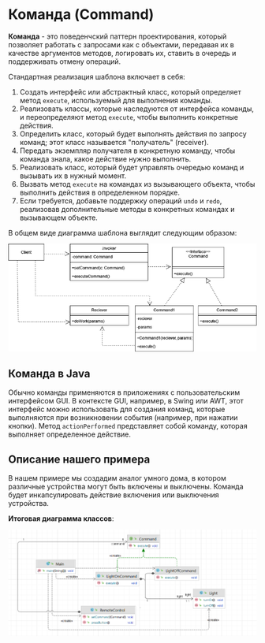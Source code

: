 # Команда (Command)

**Команда** - это поведенчский паттерн проектирования, который позволяет работать с запросами как с объектами, передавая
их в качестве аргументов методов, логировать их, ставить в очередь и поддерживать отмену операций.

Стандартная реализация шаблона включает в себя:

1. Создать интерфейс или абстрактный класс, который определяет метод `execute`,
   используемый для выполнения команды.
2. Реализовать классы, которые наследуются от интерфейса команды, и переопределяют
   метод `execute`, чтобы выполнить конкретные действия.
3. Определить класс, который будет выполнять действия по запросу команд; этот класс
   называется "получатель" (receiver).
4. Передать экземпляр получателя в конкретную команду, чтобы команда знала, какое
   действие нужно выполнить.
5. Реализовать класс, который будет управлять очередью команд и вызывать их в
   нужный момент.
6. Вызвать метод `execute` на командах из вызывающего объекта, чтобы выполнить действия в
   определенном порядке.
7. Если требуется, добавьте поддержку операций `undo` и `redo`, реализовав дополнительные методы в конкретных командах и
   вызывающем объекте.

В общем виде диаграмма шаблона выглядит следующим образом:

![](images/Command.png)

## Команда в Java

Обычно команды применяются в приложениях с пользовательским интерфейсом GUI.
В контексте GUI, например, в Swing или AWT, этот интерфейс можно использовать для создания команд, которые выполняются
при возникновении события (например, при нажатии кнопки). Метод `actionPerformed` представляет собой команду, которая
выполняет определенное действие.

## Описание нашего примера

В нашем примере мы создадим аналог умного дома, в котором различные устройства могут быть включены и выключены.
Команда будет инкапсулировать действие включения или выключения устройства.

**Итоговая диаграмма классов**:

![](images/classes.png)
